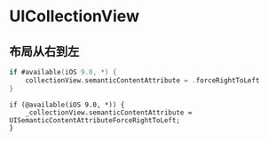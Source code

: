 # UICollectionView

<!--more-->
## 布局从右到左
```swift
if #available(iOS 9.0, *) {
    collectionView.semanticContentAttribute = .forceRightToLeft
}
```
```objc
if (@available(iOS 9.0, *)) {
    _collectionView.semanticContentAttribute = UISemanticContentAttributeForceRightToLeft;
}
```

